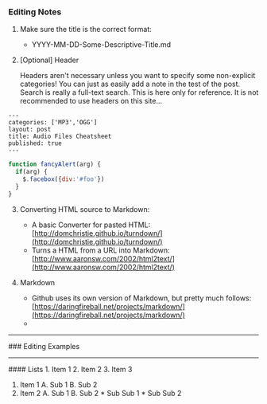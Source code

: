 ### Editing Notes
1. Make sure the title is the correct format:
    * YYYY-MM-DD-Some-Descriptive-Title.md
   <p>

2. [Optional] Header
   <p>
   Headers aren't necessary unless you want to specify some non-explicit categories!
   You can just as easily add a note in the test of the post. Search is really a full-text search.
   This is here only for reference. It is not recommended to use headers on this site...

```
---
categories: ['MP3','OGG']
layout: post
title: Audio Files Cheatsheet
published: true
---

```
   
```javascript
function fancyAlert(arg) {
  if(arg) {
    $.facebox({div:'#foo'})
  }
}
```
   
3. Converting HTML source to Markdown:
    * A basic Converter for pasted HTML:     [http://domchristie.github.io/turndown/](http://domchristie.github.io/turndown/)
    * Turns a HTML from a URL into Markdown: [http://www.aaronsw.com/2002/html2text/](http://www.aaronsw.com/2002/html2text/)
    <p>
   
4. Markdown
    * Github uses its own version of Markdown, but pretty much follows: [https://daringfireball.net/projects/markdown/](https://daringfireball.net/projects/markdown/)
    * 
<hr>
### Editing Examples
<hr>
#### Lists
1. Item 1
2. Item 2
3. Item 3


1. Item 1
   A. Sub 1
   B. Sub 2
2. Item 2
   A. Sub 1
   B. Sub 2
       * Sub Sub 1
       * Sub Sub 2


   

